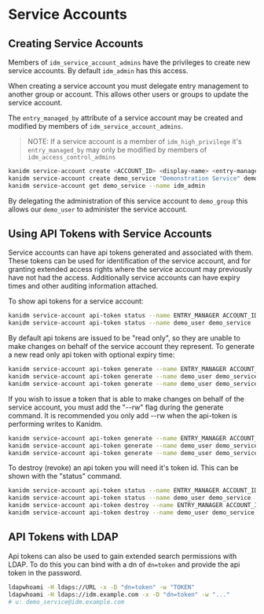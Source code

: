 # Service Accounts

## Creating Service Accounts

Members of `idm_service_account_admins` have the privileges to create new service accounts. By
default `idm_admin` has this access.

When creating a service account you must delegate entry management to another group or account. This
allows other users or groups to update the service account.

The `entry_managed_by` attribute of a service account may be created and modified by members of
`idm_service_account_admins`.

> NOTE: If a service account is a member of `idm_high_privilege` it's `entry_managed_by` may only be
> modified by members of `idm_access_control_admins`

```bash
kanidm service-account create <ACCOUNT_ID> <display-name> <entry-managed-by>
kanidm service-account create demo_service "Demonstration Service" demo_group --name idm_admin
kanidm service-account get demo_service --name idm_admin
```

By delegating the administration of this service account to `demo_group` this allows our `demo_user`
to administer the service account.

## Using API Tokens with Service Accounts

Service accounts can have api tokens generated and associated with them. These tokens can be used
for identification of the service account, and for granting extended access rights where the service
account may previously have not had the access. Additionally service accounts can have expiry times
and other auditing information attached.

To show api tokens for a service account:

```bash
kanidm service-account api-token status --name ENTRY_MANAGER ACCOUNT_ID
kanidm service-account api-token status --name demo_user demo_service
```

By default api tokens are issued to be "read only", so they are unable to make changes on behalf of
the service account they represent. To generate a new read only api token with optional expiry time:

```bash
kanidm service-account api-token generate --name ENTRY_MANAGER ACCOUNT_ID LABEL [EXPIRY]
kanidm service-account api-token generate --name demo_user demo_service "Test Token"
kanidm service-account api-token generate --name demo_user demo_service "Test Token" 2020-09-25T11:22:02+10:00
```

If you wish to issue a token that is able to make changes on behalf of the service account, you must
add the "--rw" flag during the generate command. It is recommended you only add --rw when the
api-token is performing writes to Kanidm.

```bash
kanidm service-account api-token generate --name ENTRY_MANAGER ACCOUNT_ID LABEL [EXPIRY] --rw
kanidm service-account api-token generate --name demo_user demo_service "Test Token" --rw
kanidm service-account api-token generate --name demo_user demo_service "Test Token" 2020-09-25T11:22:02+10:00 --rw
```

To destroy (revoke) an api token you will need it's token id. This can be shown with the "status"
command.

```bash
kanidm service-account api-token status --name ENTRY_MANAGER ACCOUNT_ID
kanidm service-account api-token status --name demo_user demo_service
kanidm service-account api-token destroy --name ENTRY_MANAGER ACCOUNT_ID TOKEN_ID
kanidm service-account api-token destroy --name demo_user demo_service 4de2a4e9-e06a-4c5e-8a1b-33f4e7dd5dc7
```

## API Tokens with LDAP

Api tokens can also be used to gain extended search permissions with LDAP. To do this you can bind
with a dn of `dn=token` and provide the api token in the password.

```bash
ldapwhoami -H ldaps://URL -x -D "dn=token" -w "TOKEN"
ldapwhoami -H ldaps://idm.example.com -x -D "dn=token" -w "..."
# u: demo_service@idm.example.com
```
